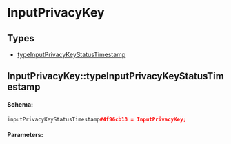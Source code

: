 # InputPrivacyKey

## Types

* [typeInputPrivacyKeyStatusTimestamp](#inputprivacykeytypeinputprivacykeystatustimestamp)

## InputPrivacyKey::typeInputPrivacyKeyStatusTimestamp

#### Schema:

```c++
inputPrivacyKeyStatusTimestamp#4f96cb18 = InputPrivacyKey;
```

#### Parameters:



